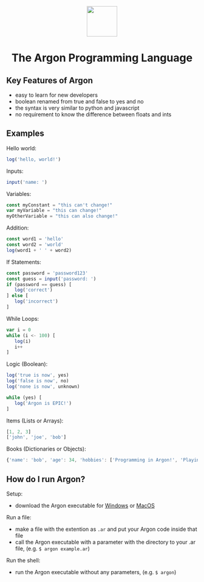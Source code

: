 <div align="center">
<p>
    <img width="80" src="https://raw.githubusercontent.com/Ugric/Argon/main/logo.png">
</p>
<h1>The Argon Programming Language</h1>
</div>

## Key Features of Argon

- easy to learn for new developers
- boolean renamed from true and false to yes and no
- the syntax is very similar to python and javascript
- no requirement to know the difference between floats and ints

## Examples

Hello world:
```javascript
log('hello, world!')
```
Inputs:
```javascript
input('name: ')
```
Variables:
```javascript
const myConstant = "this can't change!"
var myVariable = "this can change!"
myOtherVariable = "this can also change!"
```
Addition:
```javascript
const word1 = 'hello'
const word2 = 'world'
log(word1 + ' ' + word2)
```
If Statements:
```javascript
const password = 'password123'
const guess = input('password: ')
if (password == guess) [
   log('correct') 
] else [
   log('incorrect')
]
```
While Loops:
```javascript
var i = 0
while (i <- 100) [
   log(i)
   i++
]
```

Logic (Boolean):
```javascript
log('true is now', yes)
log('false is now', no)
log('none is now', unknown)

while (yes) [
   log('Argon is EPIC!')
]
```

Items (Lists or Arrays):
```javascript
[1, 2, 3]
['john', 'joe', 'bob']
```

Books (Dictionaries or Objects):
```javascript
{'name': 'bob', 'age': 34, 'hobbies': ['Programming in Argon!', 'Playing video games!']}
```

## How do I run Argon?

Setup:
- download the Argon executable for [Windows](https://github.com/Ugric/Argon/raw/main/dist/argon.exe) or [MacOS](https://github.com/Ugric/Argon/raw/main/dist/argon)

Run a file:
- make a file with the extention as `.ar` and put your Argon code inside that file
- call the Argon executable with a parameter with the directory to your .ar file, (e.g. `$ argon example.ar`)

Run the shell:
- run the Argon executable without any parameters, (e.g. `$ argon`)
